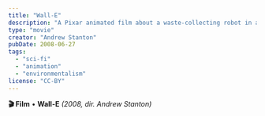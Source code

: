 ```yaml
---
title: "Wall-E"
description: "A Pixar animated film about a waste-collecting robot in a dystopian future."
type: "movie"
creator: "Andrew Stanton"
pubDate: 2008-06-27
tags:
  - "sci-fi"
  - "animation"
  - "environmentalism"
license: "CC-BY"
---
```


**🎬 Film**
• **Wall-E** _(2008, dir. Andrew Stanton)_
